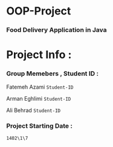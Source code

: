 # OOP-Project

 ### Food Delivery Application in Java

# Project Info :

### Group Memebers , Student ID : 
Fatemeh Azami `Student-ID` 

Arman Eghlimi `Student-ID` 

Ali Behrad `Student-ID`

### Project Starting Date : 
`1402\1\7`
